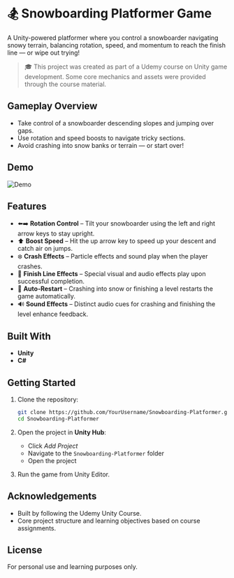 # 🏂 Snowboarding Platformer Game

A Unity-powered platformer where you control a snowboarder navigating snowy terrain, balancing rotation, speed, and momentum to reach the finish line — or wipe out trying!

> 🎓 This project was created as part of a Udemy course on Unity game development. Some core mechanics and assets were provided through the course material.

## Gameplay Overview

- Take control of a snowboarder descending slopes and jumping over gaps.
- Use rotation and speed boosts to navigate tricky sections.
- Avoid crashing into snow banks or terrain — or start over!

## Demo
![Demo](SnowBoarder.gif)
## Features

- ⬅️➡️ **Rotation Control** – Tilt your snowboarder using the left and right arrow keys to stay upright.
- ⬆️ **Boost Speed** – Hit the up arrow key to speed up your descent and catch air on jumps.
- ❄️ **Crash Effects** – Particle effects and sound play when the player crashes.
- 🏁 **Finish Line Effects** – Special visual and audio effects play upon successful completion.
- 🔁 **Auto-Restart** – Crashing into snow or finishing a level restarts the game automatically.
- 🔊 **Sound Effects** – Distinct audio cues for crashing and finishing the level enhance feedback.

## Built With

- **Unity** 
- **C#**

## Getting Started

1. Clone the repository:
   ```bash
   git clone https://github.com/YourUsername/Snowboarding-Platformer.git
   cd Snowboarding-Platformer
2. Open the project in **Unity Hub**:
   - Click *Add Project*
   - Navigate to the `Snowboarding-Platformer` folder
   - Open the project

3. Run the game from Unity Editor.

## Acknowledgements

- Built by following the Udemy Unity Course.
- Core project structure and learning objectives based on course assignments.

## License

For personal use and learning purposes only.

